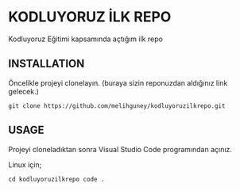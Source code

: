 # KODLUYORUZ İLK REPO

Kodluyoruz Eğitimi kapsamında açtığım ilk repo

## INSTALLATION

Öncelikle projeyi clonelayın. (buraya sizin reponuzdan aldığınız link gelecek.)

`git clone https://github.com/melihguney/kodluyoruzilkrepo.git`

## USAGE

Projeyi cloneladıktan sonra Visual Studio Code programından açınız.

Linux için;

``cd kodluyoruzilkrepo
code .``